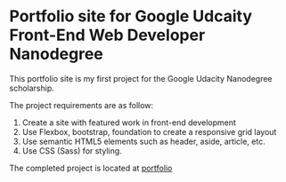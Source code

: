 # Portfolio site for Google Udcaity Front-End Web Developer Nanodegree
This portfolio site is my first project for the Google Udacity Nanodegree scholarship.

The project requirements are as follow:

1. Create a site with featured work in front-end development
2. Use Flexbox, bootstrap, foundation to create a responsive grid layout
3. Use semantic HTML5 elements such as header, aside, article, etc.
4. Use CSS (Sass) for styling.

The completed project is located at [portfolio](https://ebitsdev.github.io/portfolio)

